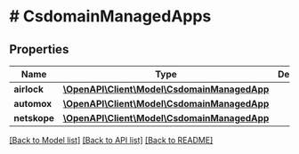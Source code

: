 # # CsdomainManagedApps

## Properties

Name | Type | Description | Notes
------------ | ------------- | ------------- | -------------
**airlock** | [**\OpenAPI\Client\Model\CsdomainManagedApp**](CsdomainManagedApp.md) |  | [optional]
**automox** | [**\OpenAPI\Client\Model\CsdomainManagedApp**](CsdomainManagedApp.md) |  | [optional]
**netskope** | [**\OpenAPI\Client\Model\CsdomainManagedApp**](CsdomainManagedApp.md) |  | [optional]

[[Back to Model list]](../../README.md#models) [[Back to API list]](../../README.md#endpoints) [[Back to README]](../../README.md)
